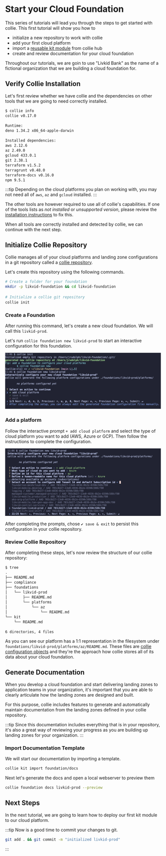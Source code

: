 # Start your Cloud Foundation

This series of tutorials will lead you through the steps to get started with collie. This first tutorial will show you how to

- initialize a new repository to work with collie
- add your first cloud platform
- import a [reusable kit module](../modules/) from collie hub
- create and review documentation for your cloud foundation

Throughout our tutorials, we are goin to use "Livkid Bank" as the name of a fictional organization that we are building a cloud foundation for.

## Verify Collie Installation

Let's first review whether we have collie and the dependencies on other tools that we are going to need correctly installed.

```text
$ collie info
collie v0.17.0

Runtime:
deno 1.34.2 x86_64-apple-darwin

Installed dependencies:
aws 2.12.6
az 2.49.0
gcloud 433.0.1
git 2.38.1
terraform v1.5.2
terragrunt v0.48.0
terraform-docs v0.16.0
npm 9.5.1
```

:::tip
Depending on the cloud platforms you plan on working with, you may not need all of `aws`, `az` and `gcloud` installed.
:::

The other tools are however required to use all of collie's capabilities. If one of the tools lists as *not installed* or *unsupported version*, please review the [installation instructions]((https://github.com/meshcloud/collie-cli#-installation)) to fix this.

When all tools are correctly installed and detected by collie, we can continue with the next step.

## Initialize Collie Repository

Collie manages all of your cloud platforms and landing zone configurations in a git repository called a [collie repository](../reference/repository.md).

Let's create this repository using the following commands.

```sh
# Create a folder for your foundation 
mkdir -p likvid-foundation && cd likvid-foundation

# Initialize a collie git repository
collie init
```

### Create a Foundation

After running this command, let's create a new cloud foundation. We will call this `livkid-prod`.

Let's run `collie foundation new likvid-prod` to start an interactive configuration for this foundation.

![collie foundation new output](./assets/collie-foundation-new.png)

### Add a platform

Follow the interactive prompt `+ add cloud platform` and select the type of cloud platform you want to add (AWS, Azure or GCP). Then follow the instructions to complete the configuration.

![collie foundation new add platform](./assets/collie-foundation-new-add-platform.png)

After completing the prompts, chose `✔ save & exit` to persist this configuration in your collie repository.

### Review Collie Repository

After completing these steps, let's now review the structure of our collie repository:

```text
$ tree
.
├── README.md
├── compliance
├── foundations
│   └── likvid-prod
│       ├── README.md
│       └── platforms
│           └── az
│               └── README.md
└── kit
    └── README.md

6 directories, 4 files
```

As you can see our platform has a 1:1 representation in the filesystem under `foundations/likvid-prod/platforms/az/README.md`. These files are [collie configuration objects](../reference/repository.md#configuration-objects) and they're the approach how collie stores all of its data about your cloud foundation.

## Generate Documentation

When you develop a cloud foundation and start delivering landing zones to application teams in your organization,
it's important that you are able to clearly articulate how the landing zones are designed and built.

For this purpose, collie includes features to generate and automatically maintain documentation from the landing zones defined in your collie repository.

:::tip
Since this documentation includes everything that is in your repository, it's also a great way of reviewing your progress
as you are building up landing zones for your organization.
:::

### Import Documentation Template

We will start our documentation by importing a template.

```sh
collie kit import foundation/docs
```

Next let's generate the docs and open a local webserver to preview them

```sh
collie foundation docs livkid-prod --preview
```

<!-- TODO: put in a great screenshot here -->

## Next Steps

In the next tutorial, we are going to learn how to deploy our first kit module to our cloud platform.

:::tip
Now is a good time to commit your changes to git.

```sh
git add . && git commit -m "initialized livkid-prod"
```

:::

